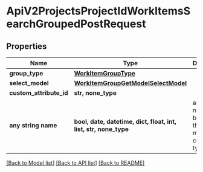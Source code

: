 # ApiV2ProjectsProjectIdWorkItemsSearchGroupedPostRequest


## Properties
Name | Type | Description | Notes
------------ | ------------- | ------------- | -------------
**group_type** | [**WorkItemGroupType**](WorkItemGroupType.md) |  | 
**select_model** | [**WorkItemGroupGetModelSelectModel**](WorkItemGroupGetModelSelectModel.md) |  | [optional] 
**custom_attribute_id** | **str, none_type** |  | [optional] 
**any string name** | **bool, date, datetime, dict, float, int, list, str, none_type** | any string name can be used but the value must be the correct type | [optional]

[[Back to Model list]](../README.md#documentation-for-models) [[Back to API list]](../README.md#documentation-for-api-endpoints) [[Back to README]](../README.md)


